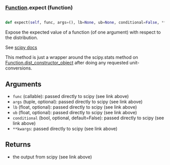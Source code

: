 ### [Function](Function.md).expect (function)


```py

def expect(self, func, args=(), lb=None, ub=None, conditional=False, **kwargs)

```



Expose the expected value of a function (of one argument) with respect
to the distribution.

See [scipy docs](https://docs.scipy.org/doc/scipy/reference/generated/scipy.stats.rv_continuous.expect.html)

This method is just a wrapper around the scipy.stats method on
[Function.dist_constructor_object](Function.dist_constructor_object.md) after doing any requested unit-conversions.

Arguments
-----------
* `func` (callable): passed directly to scipy (see link above)
* `args` (tuple, optional): passed directly to scipy (see link above)
* `lb` (float, optional): passed directly to scipy (see link above)
* `ub` (float, optional): passed directly to scipy (see link above)
* `conditional` (bool, optional, default=False): passed directly to scipy (see link above)
* `**kwargs`: passed directly to scipy (see link above)

Returns
---------
* the output from scipy (see link above)


